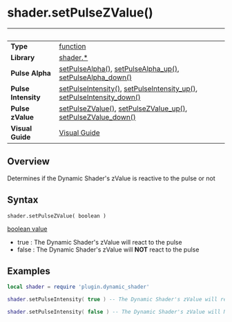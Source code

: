 # shader.setPulseZValue()

|                      | &nbsp; 
| -------------------- | ---------------------------------------------------------------
| __Type__             | [function](http://docs.coronalabs.com/api/type/Function.html)
| __Library__          | [shader.*](README.md)
| __Pulse Alpha__      | [setPulseAlpha()](setPulseAlpha.markdown), [setPulseAlpha_up()](setPulseAlpha_up.markdown), [setPulseAlpha_down()](setPulseAlpha_down.markdown)
| __Pulse Intensity__  |[setPulseIntensity()](setPulseIntensity.markdown), [setPulseIntensity_up()](setPulseIntensity_up.markdown), [setPulseIntensity_down()](setPulseIntensity_down.markdown)
| __Pulse zValue__     |[setPulseZValue()](setPulseZValue.markdown), [setPulseZValue_up()](setPulseZValue_up.markdown), [setPulseZValue_down()](setPulseZValue_down.markdown)
| __Visual Guide__     | [Visual Guide](http://dynamicshader.com/)


## Overview

Determines if the Dynamic Shader's zValue is reactive to the pulse or not


## Syntax

	shader.setPulseZValue( boolean )

[boolean value](https://docs.coronalabs.com/api/type/Boolean.html)
 - true  : The Dynamic Shader's zValue will react to the pulse
 - false : The Dynamic Shader's zValue will __NOT__ react to the pulse

## Examples

``````lua
local shader = require 'plugin.dynamic_shader'

shader.setPulseIntensity( true ) -- The Dynamic Shader's zValue will react to the pulse

shader.setPulseIntensity( false ) -- The Dynamic Shader's zValue will NOT react to the pulse


``````
